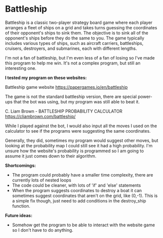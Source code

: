 # Battleship
Battleship is a classic two-player strategy board game where each player arranges a fleet of ships on a grid and takes turns guessing the coordinates of their opponent's ships to sink them. The objective is to sink all of the opponent's ships before they do the same to you. The game typically includes various types of ships, such as aircraft carriers, battleships, cruisers, destroyers, and submarines, each with different lengths.

I'm not a fan of battleship, but I'm even less of a fan of losing so I've made this program to help me win.
It's not a complex program, but still an interesting one.

**I tested my program on these websites:**

Battleship game website
https://papergames.io/en/battleship

The game is not the standard battleship version, there are special power-ups that the bot was using, but my program was still able to beat it.

C. Liam Brown - BATTLESHIP PROBABILITY CALCULATOR
https://cliambrown.com/battleship/

While I played against the bot, I would also input all the moves I used on the calculator to see if the programs were suggesting the same coordinates. 

Generally, they did, sometimes my program would suggest other moves, but looking at the probability map I could still see it had a high probability. 
I'm unsure how the website's probability is programmed so I am going to assume it just comes down to their algorithm.

**Shortcomings:**
 - The program could probably have a smaller time complexity, there are currently lots of nested loops
 - The code could be cleaner, with lots of 'if' and 'else' statements
 - When the program suggests coordinates to destroy a boat it can sometimes suggest coordinates that aren't on the grid, like (0,-1). This is a simple fix though, just need to add conditions in the destroy_ship function.

**Future ideas:**
 - Somehow get the program to be able to interact with the website game so I don't have to do anything.












